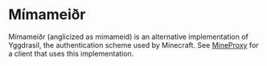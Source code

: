 Mímameiðr
=========

Mímameiðr (anglicized as mimameid) is an alternative implementation of Yggdrasil, the authentication scheme used by Minecraft. See [MineProxy](https://github.com/fkmclane/MineProxy) for a client that uses this implementation.
